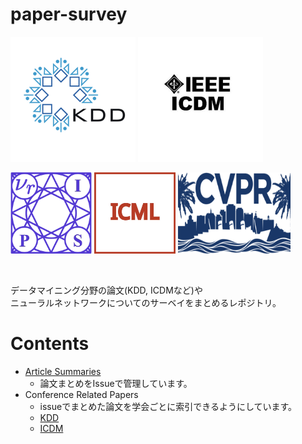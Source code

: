 # paper-survey
<p float="left">
  <img  src="./pic/KDD.png" width="200" height="200"/>
  <img  src="./pic/ICDM.jpeg" width="200" height="200"/>
</p>
<p float="left">
  <img  src="./pic/NeurIPS.png" width="130" height="130"/>
  <img  src="./pic/ICML.jpg" width="130" height="130"/>
  <img  src="./pic/CVPR.png" width="180" height="130"/>
</p>

<br>
<p>
データマイニング分野の論文(KDD, ICDMなど)や<br>
ニューラルネットワークについてのサーベイをまとめるレポジトリ。
</p>

# Contents
* [Article Summaries](https://github.com/Kaniikura/paper-survey/issues)
  * 論文まとめをIssueで管理しています。
* Conference Related Papers
  * issueでまとめた論文を学会ごとに索引できるようにしています。
  * [KDD](https://github.com/Kaniikura/paper-survey/projects/1)
  * [ICDM](https://github.com/Kaniikura/paper-survey/projects/2)
